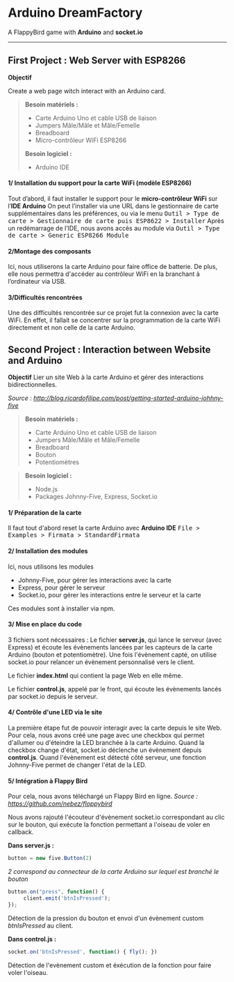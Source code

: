 Arduino DreamFactory
===================

A FlappyBird game with **Arduino** and **socket.io** 

----------

First Project : Web Server with ESP8266
---------------------------------------

**Objectif**

Create a web page witch interact with an Arduino card.

> **Besoin matériels :**
>- Carte Arduino Uno et cable USB de liaison
>- Jumpers Mâle/Mâle et Mâle/Femelle
>- Breadboard
>- Micro-contrôleur WiFi ESP8266
>
>**Besoin logiciel :**
>- Arduino IDE


#### <i class="icon-file"></i> 1/ Installation du support pour la carte WiFi (modèle ESP8266)

Tout d’abord, il faut installer le support pour le **micro-contrôleur WiFi** sur l’**IDE Arduino**
On peut l’installer via une URL dans le gestionnaire de carte supplémentaires dans les préférences, ou via le menu <kbd>Outil > Type de carte > Gestionnaire de carte puis ESP8622 > Installer</kbd>
Après un redémarrage de l’IDE, nous avons accès au module via <kbd>Outil > Type de carte > Generic ESP8266 Module</kbd>

#### <i class="icon-file"></i> 2/Montage des composants

Ici, nous utiliserons la carte Arduino pour faire office de batterie. De plus, elle nous permettra d'accéder au contrôleur WiFi en la branchant à l’ordinateur via USB.


#### <i class="icon-file"></i> 3/Difficultés rencontrées

Une des difficultés rencontrée sur ce projet fut la connexion avec la carte WiFi. En effet, il fallait se concentrer sur la programmation de la carte WiFi directement et non celle de la carte Arduino.

Second Project : Interaction between Website and Arduino
---------------------------------------

**Objectif**
Lier un site Web à la carte Arduino et gérer des interactions bidirectionnelles.

*Source : http://blog.ricardofilipe.com/post/getting-started-arduino-johhny-five*

> **Besoin matériels :**
>- Carte Arduino Uno et cable USB de liaison
>- Jumpers Mâle/Mâle et Mâle/Femelle
>- Breadboard
>- Bouton
>- Potentiomètres

>**Besoin logiciel :**
>- Node.js
>- Packages Johnny-Five, Express, Socket.io

#### <i class="icon-file"></i> 1/ Préparation de la carte

Il faut tout d'abord reset la carte Arduino avec **Arduino IDE** <kbd>File > Examples > Firmata > StandardFirmata</kdb>

#### <i class="icon-file"></i> 2/ Installation des modules

Ici, nous utilisons les modules 
- Johnny-Five, pour gérer les interactions avec la carte
- Express, pour gérer le serveur
- Socket.io, pour gérer les interactions entre le serveur et la carte

Ces modules sont à installer via npm.


#### <i class="icon-file"></i> 3/ Mise en place du code

3 fichiers sont nécessaires : 
Le fichier **server.js**, qui lance le serveur (avec Express) et écoute les évènements lancées par les capteurs de la carte Arduino (bouton et potentiomètre). Une fois l'évènement capté, on utilise socket.io pour relancer un évènement personnalisé vers le client.

Le fichier **index.html** qui contient la page Web en elle même.

Le fichier **control.js**, appelé par le front, qui écoute les évènements lancés par socket.io depuis le serveur.

#### <i class="icon-file"></i> 4/ Contrôle d'une LED via le site

La première étape fut de pouvoir interagir avec la carte depuis le site Web. Pour cela, nous avons créé une page avec une checkbox qui permet d'allumer ou d'éteindre la LED branchée à la carte Arduino.
Quand la checkbox change d'état, socket.io déclenche un évènement depuis **control.js**. Quand l'évènement est détecté côté serveur, une fonction Johnny-Five permet de changer l'état de la LED.

#### <i class="icon-file"></i> 5/ Intégration à Flappy Bird

Pour cela, nous avons téléchargé un Flappy Bird en ligne. 
*Source : https://github.com/nebez/floppybird*

Nous avons rajouté l'écouteur d'évènement socket.io correspondant au clic sur le bouton, qui exécute la fonction permettant a l'oiseau de voler en callback.

**Dans server.js :** 
```javascript
button = new five.Button(2)
```
*2 correspond au connecteur de la carte Arduino sur lequel est branché le bouton*

```javascript
button.on("press", function() { 
	 client.emit('btnIsPressed'); 
});
```
  Détection de la pression du bouton et envoi d'un évènement custom *btnIsPressed* au client.
 
**Dans control.js :**
```javascript
socket.on('btnIsPressed', function() { fly(); })
```
Détection de l'evènement custom et éxécution de la fonction pour faire voler l'oiseau.
